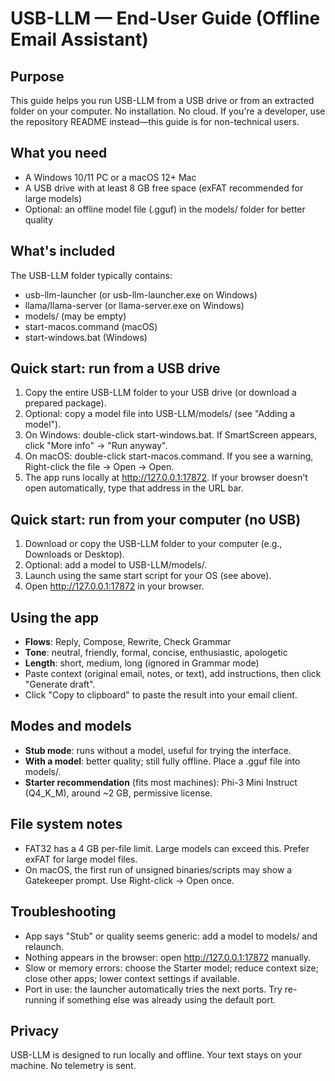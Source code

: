 # USB-LLM — End-User Guide (Offline Email Assistant)

## Purpose

This guide helps you run USB-LLM from a USB drive or from an extracted folder on your computer. No installation. No cloud. If you're a developer, use the repository README instead—this guide is for non-technical users.

## What you need

- A Windows 10/11 PC or a macOS 12+ Mac
- A USB drive with at least 8 GB free space (exFAT recommended for large models)
- Optional: an offline model file (.gguf) in the models/ folder for better quality

## What's included

The USB-LLM folder typically contains:

- usb-llm-launcher (or usb-llm-launcher.exe on Windows)
- llama/llama-server (or llama-server.exe on Windows)
- models/ (may be empty)
- start-macos.command (macOS)
- start-windows.bat (Windows)

## Quick start: run from a USB drive

1. Copy the entire USB-LLM folder to your USB drive (or download a prepared package).
2. Optional: copy a model file into USB-LLM/models/ (see "Adding a model").
3. On Windows: double-click start-windows.bat. If SmartScreen appears, click "More info" → "Run anyway".
4. On macOS: double-click start-macos.command. If you see a warning, Right-click the file → Open → Open.
5. The app runs locally at http://127.0.0.1:17872. If your browser doesn't open automatically, type that address in the URL bar.

## Quick start: run from your computer (no USB)

1. Download or copy the USB-LLM folder to your computer (e.g., Downloads or Desktop).
2. Optional: add a model to USB-LLM/models/.
3. Launch using the same start script for your OS (see above).
4. Open http://127.0.0.1:17872 in your browser.

## Using the app

- **Flows**: Reply, Compose, Rewrite, Check Grammar
- **Tone**: neutral, friendly, formal, concise, enthusiastic, apologetic
- **Length**: short, medium, long (ignored in Grammar mode)
- Paste context (original email, notes, or text), add instructions, then click "Generate draft".
- Click "Copy to clipboard" to paste the result into your email client.

## Modes and models

- **Stub mode**: runs without a model, useful for trying the interface.
- **With a model**: better quality; still fully offline. Place a .gguf file into models/.
- **Starter recommendation** (fits most machines): Phi-3 Mini Instruct (Q4_K_M), around ~2 GB, permissive license.

## File system notes

- FAT32 has a 4 GB per-file limit. Large models can exceed this. Prefer exFAT for large model files.
- On macOS, the first run of unsigned binaries/scripts may show a Gatekeeper prompt. Use Right-click → Open once.

## Troubleshooting

- App says "Stub" or quality seems generic: add a model to models/ and relaunch.
- Nothing appears in the browser: open http://127.0.0.1:17872 manually.
- Slow or memory errors: choose the Starter model; reduce context size; close other apps; lower context settings if available.
- Port in use: the launcher automatically tries the next ports. Try re-running if something else was already using the default port.

## Privacy

USB-LLM is designed to run locally and offline. Your text stays on your machine. No telemetry is sent.
